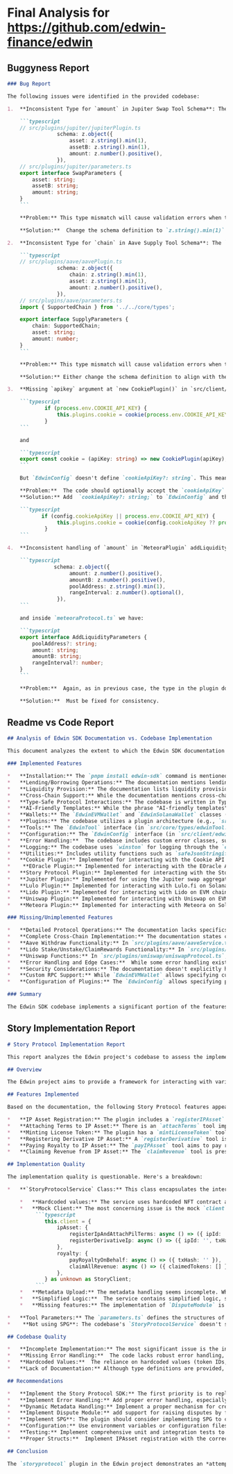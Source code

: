 # Final Analysis for https://github.com/edwin-finance/edwin

## Buggyness Report
```markdown
### Bug Report

The following issues were identified in the provided codebase:

1.  **Inconsistent Type for `amount` in Jupiter Swap Tool Schema**: The `amount` property in the `jupiterSwap` tool schema in `src/plugins/jupiter/jupiterPlugin.ts` is defined as `z.number().positive()`. However, the `amount` property in `SwapParameters` interface defined in `src/plugins/jupiter/parameters.ts` is a string.

    ```typescript
    // src/plugins/jupiter/jupiterPlugin.ts
                schema: z.object({
                    asset: z.string().min(1),
                    assetB: z.string().min(1),
                    amount: z.number().positive(),
                }),
    // src/plugins/jupiter/parameters.ts
    export interface SwapParameters {
        asset: string;
        assetB: string;
        amount: string;
    }
    ```

    **Problem:** This type mismatch will cause validation errors when the `jupiterSwap` tool is executed, as it expects a number but receives a string.

    **Solution:**  Change the schema definition to `z.string().min(1)` to align with the `SwapParameters` interface.

2.  **Inconsistent Type for `chain` in Aave Supply Tool Schema**: The `chain` property in the `aaveSupply` tool schema in `src/plugins/aave/aavePlugin.ts` is defined as `z.string().min(1)`. However, the `chain` property in `SupplyParameters` interface defined in `src/plugins/aave/parameters.ts` is of type `SupportedChain`.

    ```typescript
    // src/plugins/aave/aavePlugin.ts
                schema: z.object({
                    chain: z.string().min(1),
                    asset: z.string().min(1),
                    amount: z.number().positive(),
                }),
    // src/plugins/aave/parameters.ts
    import { SupportedChain } from '../../core/types';

    export interface SupplyParameters {
        chain: SupportedChain;
        asset: string;
        amount: number;
    }
    ```

    **Problem:** This type mismatch will cause validation errors when the `aaveSupply` tool is executed, as it expects a string but receives a `SupportedChain` object.

    **Solution:** Either change the schema definition to align with the `SupplyParameters` interface, or convert the input type to `string` before executing it. The first solution will be more robust.

3.  **Missing `apikey` argument at `new CookiePlugin()` in `src/client/edwin.ts`**

    ```typescript
            if (process.env.COOKIE_API_KEY) {
                this.plugins.cookie = cookie(process.env.COOKIE_API_KEY);
            }
    ```

    and

    ```typescript
    export const cookie = (apiKey: string) => new CookiePlugin(apiKey);
    ```

    But `EdwinConfig` doesn't define `cookieApiKey?: string`. This means the CookiePlugin only works if you configure it via env variables (which are not optional). So you have to declare a `cookieApiKey` parameter in `EdwinConfig` in `src/client/edwin.ts` and pass it to `cookie(config.cookieApiKey)`

    **Problem:**  The code should optionally accept the `cookieApiKey` directly in the config for `Edwin` instead of requiring the user to define it in the environment.
    **Solution:** Add  `cookieApiKey?: string;` to `EdwinConfig` and then change the `cookie` initialization to:

    ```typescript
           if (config.cookieApiKey || process.env.COOKIE_API_KEY) {
                this.plugins.cookie = cookie(config.cookieApiKey ?? process.env.COOKIE_API_KEY!);
            }
    ```

4.  **Inconsistent handling of `amount` in `MeteoraPlugin` addLiquidity schema definition**:

    ```typescript
               schema: z.object({
                    amount: z.number().positive(),
                    amountB: z.number().positive(),
                    poolAddress: z.string().min(1),
                    rangeInterval: z.number().optional(),
                }),
    ```

    and inside `meteoraProtocol.ts` we have:

    ```typescript
    export interface AddLiquidityParameters {
        poolAddress?: string;
        amount: string;
        amountB: string;
        rangeInterval?: number;
    }
    ```

    **Problem:**  Again, as in previous case, the type in the plugin does not match the type in the Protocol.

    **Solution:**  Must be fixed for consistency.
```

## Readme vs Code Report
```markdown
## Analysis of Edwin SDK Documentation vs. Codebase Implementation

This document analyzes the extent to which the Edwin SDK documentation is implemented in the provided codebase, highlighting missing or unimplemented features.

### Implemented Features

*   **Installation:** The `pnpm install edwin-sdk` command is mentioned in the documentation. The codebase includes a `tsup.config.ts` file, indicating the project is set up for packaging and distribution as an SDK (likely through a package manager like `npm` or `pnpm`).
*   **Lending/Borrowing Operations:** The documentation mentions lending/borrowing operations. The codebase contains an `AaveService` and `AavePlugin` (in `src/plugins/aave`), implying implementation of lending/borrowing using the Aave protocol.
*   **Liquidity Provision:** The documentation lists liquidity provision as a feature. The codebase includes `UniswapPlugin`, `UniswapProtocol` (in `src/plugins/uniswap`) and `MeteoraProtocol`, `MeteoraPlugin` (in `src/plugins/meteora`), indicating that liquidity provision is implemented via Uniswap and Meteora protocols.
*   **Cross-Chain Support:** While the documentation mentions cross-chain support, the code shows support for both EVM (Ethereum Virtual Machine) chains and Solana, using `EdwinEVMWallet` and `EdwinSolanaWallet`. The plugins also seem to be split between supporting EVM and Solana chains.
*   **Type-Safe Protocol Interactions:** The codebase is written in TypeScript, suggesting a focus on type safety.  The use of Zod schemas in plugin definitions (e.g., `src/plugins/aave/aavePlugin.ts`) further reinforces type safety when interacting with protocols.
*   **AI-Friendly Templates:** While the phrase "AI-friendly templates" isn't directly reflected in specific files, the overall design of having tools with schemas and descriptions hints at making the SDK easier for AI agents to use. The `examples/cli-chat-agent/chat-agent.ts` shows how the SDK can be used with Langchain for building a chat agent.
*   **Wallets:** The `EdwinEVMWallet` and `EdwinSolanaWallet` classes (in `src/core/wallets`) provide wallet functionality for interacting with EVM and Solana chains, respectively. They implement methods like `getAddress()` and `getBalance()`.
*   **Plugins:** The codebase utilizes a plugin architecture (e.g., `src/plugins/aave`, `src/plugins/uniswap`).  The `EdwinPlugin` abstract class and its implementations demonstrate a modular approach to integrating with different DeFi protocols.
*   **Tools:** The `EdwinTool` interface (in `src/core/types/edwinTool.ts`) defines a standard structure for tools within the Edwin SDK, including a name, description, schema, and execution function.
*   **Configuration:** The `EdwinConfig` interface (in `src/client/edwin.ts`) allows configuring the Edwin SDK with private keys and plugins. The `Edwin` class (also in `src/client/edwin.ts`) uses this configuration to initialize wallets and plugins.
*   **Error Handling:**  The codebase includes custom error classes, such as `InsufficientBalanceError` (in `src/errors.ts`) and `MeteoraStatisticalBugError` (in `src/plugins/meteora/errors.ts`).  These classes provide specific error information for different scenarios.
*   **Logging:** The codebase uses `winston` for logging through the `edwinLogger` utility (in `src/utils/logger.ts`).
*   **Utilities:** Includes utility functions such as `safeJsonStringify` for handling `BigInt` in JSON serialization and `withRetry` for retrying operations.
*   **Cookie Plugin:** Implemented for interacting with the Cookie API (`src/plugins/cookie`).
*    **EOracle Plugin:** Implemented for interacting with the EOracle API (`src/plugins/eoracle`).
*   **Story Protocol Plugin:** Implemented for interacting with the Story Protocol (`src/plugins/storyprotocol`).
*   **Jupiter Plugin:** Implemented for using the Jupiter swap aggregator on Solana (`src/plugins/jupiter`).
*   **Lulo Plugin:** Implemented for interacting with Lulo.fi on Solana (`src/plugins/lulo`).
*   **Lido Plugin:** Implemented for interacting with Lido on EVM chains (`src/plugins/lido`).
*   **Uniswap Plugin:** Implemented for interacting with Uniswap on EVM chains (`src/plugins/uniswap`).
*   **Meteora Plugin:** Implemented for interacting with Meteora on Solana (`src/plugins/meteora`).

### Missing/Unimplemented Features

*   **Detailed Protocol Operations:** The documentation lacks specifics on the range of protocols fully supported. For example, while Aave and Uniswap are mentioned, the range of operations (e.g., repaying loans, claiming rewards) is not exhaustive and some are explicitly marked as `Not implemented`.
*   **Complete Cross-Chain Implementation:** The documentation states cross-chain support, but the details are vague. The level of abstraction for truly cross-chain operations (e.g., bridging assets) is not evident in the code. The plugins are generally chain-specific.
*   **Aave Withdraw Functionality:** In `src/plugins/aave/aaveService.ts`, the `withdraw` function is explicitly marked as "Not implemented".
*   **Lido Stake/Unstake/ClaimRewards Functionality:** In `src/plugins/lido/lidoProtocol.ts`, the `stake`, `unstake` and `claimRewards` functions are explicitly marked as "Not implemented".
*   **Uniswap Functions:** In `src/plugins/uniswap/uniswapProtocol.ts`, the `swap`, `addLiquidity`, `removeLiquidity` functions are explicitly marked as "Not implemented".
*   **Error Handling and Edge Cases:**  While some error handling exists, a comprehensive strategy for handling all potential errors and edge cases in DeFi interactions is not apparent. Specific error handling for blockchain reverts, slippage, and other common DeFi issues is not consistently present.
*   **Security Considerations:** The documentation doesn't explicitly highlight security best practices, such as key management, transaction signing, and protection against common DeFi exploits.
*   **Custom RPC Support:** While `EdwinEVMWallet` allows specifying custom RPC URLs, the documentation doesn't explicitly explain how to use this feature.
*   **Configuration of Plugins:** The `EdwinConfig` allows specifying plugins to load, but the documentation doesn't explain how to configure the behavior of individual plugins (e.g., setting slippage tolerance for Uniswap).

### Summary

The Edwin SDK codebase implements a significant portion of the features outlined in the documentation, particularly concerning protocol integrations, wallet abstraction, and a plugin-based architecture. However, some key functionalities are incomplete or missing, such as Aave Withdraw functionality and the implementation of all basic functions for Uniswap and Lido plugins.  Further development is needed to fully realize the promise of a comprehensive and secure DeFAI layer.
```

## Story Implementation Report
```markdown
# Story Protocol Implementation Report

This report analyzes the Edwin project's codebase to assess the implementation of the Story Protocol, referencing the provided documentation and tutorial.

## Overview

The Edwin project aims to provide a framework for interacting with various blockchain protocols, offering a set of tools for managing digital assets and performing actions on different chains.  It uses a plugin architecture for modularity. The `storyprotocol` plugin aims to integrate functionality related to IP asset management on the Story Protocol.

## Features Implemented

Based on the documentation, the following Story Protocol features appear to be implemented in the Edwin project:

*   **IP Asset Registration:** The plugin includes a `registerIPAsset` tool that aims to register an IP asset.
*   **Attaching Terms to IP Asset:** There is an `attachTerms` tool implemented to attach licensing terms.
*   **Minting License Token:** The plugin has a `mintLicenseToken` tool.
*   **Registering Derivative IP Asset:** A `registerDerivative` tool is present.
*   **Paying Royalty to IP Asset:** The `payIPAsset` tool aims to pay royalties.
*   **Claiming Revenue from IP Asset:** The `claimRevenue` tool is present.

## Implementation Quality

The implementation quality is questionable. Here's a breakdown:

*   **`StoryProtocolService` Class:** This class encapsulates the interaction with the Story Protocol. However, the current implementation reveals issues:

    *   **Hardcoded values:** The service uses hardcoded NFT contract addresses (loaded from env variables) and a hardcoded token ID (BigInt(1)) for registration, which severely limits its usability.
    *   **Mock Client:** The most concerning issue is the mock `client` implementation, as it is explicitly a placeholder. The `registerIpAndAttachPilTerms` and `registerDerivativeIp` functions in `StoryProtocolService` return empty results with empty `txHash` values. This mock implementation defeats the whole purpose of using Story Protocol.
         ```typescript
            this.client = {
                ipAsset: {
                    registerIpAndAttachPilTerms: async () => ({ ipId: '', txHash: '', licenseTermsIds: [] }),
                    registerDerivativeIp: async () => ({ ipId: '', txHash: '' }),
                },
                royalty: {
                    payRoyaltyOnBehalf: async () => ({ txHash: '' }),
                    claimAllRevenue: async () => ({ claimedTokens: [] }),
                },
            } as unknown as StoryClient;
         ```
    *   **Metadata Upload:** The metadata handling seems incomplete. While there's an attempt to "Upload metadata to IPFS", the actual implementation is stubbed with `test-uri` values.
    *   **Simplified Logic:**  The service contains simplified logic, such as directly returning 'license-token-id' in `mintLicenseToken`.
    *   **Missing features:** The implementation of `DisputeModule` is completely missing.

*   **Tool Parameters:** The `parameters.ts` defines the structures of the Story Protocol tools, but the values that are used are mainly hardcoded to simple or empty values, which is a sign of non-ideal implementation.
*    **Not using SPG**: The codebase's `StoryProtocolService` doesn't seem to use SPG (Story Protocol Gateway) even though it is listed as one of the main features of the Story Protocol.

## Codebase Quality

*   **Incomplete Implementation:** The most significant issue is the incomplete nature of the `StoryProtocolService`.  The mock client makes the plugin essentially non-functional.
*   **Missing Error Handling:**  The code lacks robust error handling, especially around blockchain interactions.
*   **Hardcoded Values:**  The reliance on hardcoded values (token IDs, contract addresses) reduces the plugin's flexibility and real-world applicability.
*   **Lack of Documentation:** Although type definitions are provided, inline code documentation within `StoryProtocolService` is limited.

## Recommendations

*   **Implement the Story Protocol SDK:** The first priority is to replace the mock `client` with a proper initialization and utilization of the `@story-protocol/core-sdk`.
*   **Implement Error Handling:** Add proper error handling, especially for blockchain transactions and API calls. Handle potential exceptions and provide informative error messages.
*   **Dynamic Metadata Handling:** Implement a proper mechanism for creating and uploading IP and NFT metadata to IPFS, allowing users to specify the relevant information.
*   **Implement Dispute Module:** add support for raising disputes by fully implementing the `DisputeModule`.
*   **Implement SPG**: The plugin should consider implementing SPG to combine multiple operations into a single transaction.
*   **Configuration:** Use environment variables or configuration files to manage contract addresses, API keys, and other parameters, making the plugin more configurable.
*   **Testing:** Implement comprehensive unit and integration tests to ensure the plugin functions correctly and handles various scenarios.  The tests should cover successful operations, error conditions, and edge cases.
*   **Proper Structs:**  Implement IPAsset registration with the correct struct.

## Conclusion

The `storyprotocol` plugin in the Edwin project demonstrates an *attempt* to integrate with the Story Protocol. However, the current implementation is incomplete and of low quality due to the mock client, hardcoded values, and missing features.  Significant work is required to create a functional and reliable Story Protocol integration within the Edwin framework.
```
